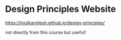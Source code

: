 # Design Principles Website

https://injulkarnilesh.github.io/design-principles/

not directly from this course but useful!
